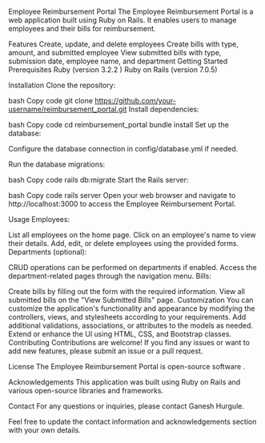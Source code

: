 Employee Reimbursement Portal
The Employee Reimbursement Portal is a web application built using Ruby on Rails. It enables users to manage employees and their bills for reimbursement.

Features
Create, update, and delete employees
Create bills with type, amount, and submitted employee
View submitted bills with type, submission date, employee name, and department
Getting Started
Prerequisites
Ruby (version 3.2.2 )
Ruby on Rails (version 7.0.5)

Installation
Clone the repository:

bash
Copy code
git clone https://github.com/your-username/reimbursement_portal.git
Install dependencies:

bash
Copy code
cd reimbursement_portal
bundle install
Set up the database:

Configure the database connection in config/database.yml if needed.

Run the database migrations:

bash
Copy code
rails db:migrate
Start the Rails server:

bash
Copy code
rails server
Open your web browser and navigate to http://localhost:3000 to access the Employee Reimbursement Portal.

Usage
Employees:

List all employees on the home page.
Click on an employee's name to view their details.
Add, edit, or delete employees using the provided forms.
Departments (optional):

CRUD operations can be performed on departments if enabled.
Access the department-related pages through the navigation menu.
Bills:

Create bills by filling out the form with the required information.
View all submitted bills on the "View Submitted Bills" page.
Customization
You can customize the application's functionality and appearance by modifying the controllers, views, and stylesheets according to your requirements.
Add additional validations, associations, or attributes to the models as needed.
Extend or enhance the UI using HTML, CSS, and Bootstrap classes.
Contributing
Contributions are welcome! If you find any issues or want to add new features, please submit an issue or a pull request.

License
The Employee Reimbursement Portal is open-source software .

Acknowledgements
This application was built using Ruby on Rails and various open-source libraries and frameworks.

Contact
For any questions or inquiries, please contact Ganesh Hurgule.

Feel free to update the contact information and acknowledgements section with your own details.